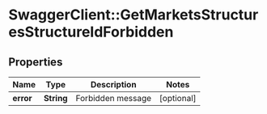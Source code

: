 # SwaggerClient::GetMarketsStructuresStructureIdForbidden

## Properties
Name | Type | Description | Notes
------------ | ------------- | ------------- | -------------
**error** | **String** | Forbidden message | [optional] 


